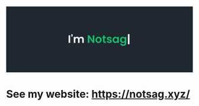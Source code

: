 ![](https://github.com/ntsg-hub/My-Website/blob/main/Banner/BannerREADME.PNG)
# **See my website: https://notsag.xyz/**

